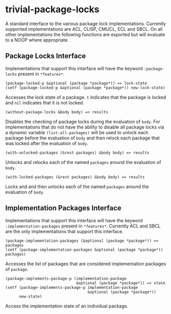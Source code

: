 # trivial-package-locks

A standard interface to the various package lock implementations. Currently
supported implementations are ACL, CLISP, CMUCL, ECL and SBCL. On all other
implementations the following functions are exported but will evaluate to a
NOOP where appropriate.

## Package Locks Interface

Implementations that support this interface will have the keyword 
`:package-locks` present in `*features*`.

```common-lisp
(package-locked-p &optional (package *package*)) => lock-state
(setf (package-locked-p &optional (package *package*)) new-lock-state)
```

Accesses the lock state of a package. `t` indicates that the package is
locked and `nil` indicates that it is not locked.

```common-lisp
(without-package-locks &body body) => results
```

Disables the checking of package locks during the evaluation of `body`.
For implementations that do not have the ability to disable all package
locks via a dynamic variable `(list-all-packages)` will be used to unlock
each package before the evaluation of `body` and then relock each package
that was locked after the evaluation of `body`.

```common-lisp
(with-unlocked-packages (&rest packages) &body body) => results
```

Unlocks and relocks each of the named `packages` around the evaluation of
`body`.

```common-lisp
(with-locked-packages (&rest packages) &body body) => results
```

Locks and and then unlocks each of the named `packages` around the evaluation of
`body`.

## Implementation Packages Interface

Implementations that support this interface will have the keyword 
`:implementation-packages` present in `*features*`. Currently ACL and SBCL
are the only implementations that support this interface.

```common-lisp
(package-implementation-packages (&optional (package *package*)) => packages
(setf (package-implementation-packages &optional (package *package*)) packages)
```

Accesses the list of packages that are considered implementation packages of
`package`.

```common-lisp
(package-implements-package-p (implementation-package 
                               &optional (package *package*)) => state
(setf (package-implements-package-p implementation-package
                                    &optional (package *package*))
      new-state)
```

Access the implementation state of an individual package.
